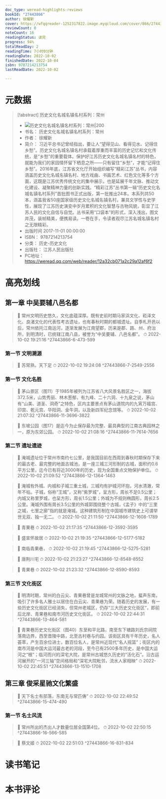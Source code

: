 ```yaml
---
doc_type: weread-highlights-reviews
bookId: "27443866"
author: 徐耀新
cover: https://wfqqreader-1252317822.image.myqcloud.com/cover/866/27443866/t7_27443866.jpg
reviewCount: 0
noteCount: 16
readingStatus: 读完
progress: 94%
totalReadDay: 2
readingTime: 7小时0分钟
readingDate: 2022-10-02
finishedDate: 2022-10-04
isbn: 9787214213754
lastReadDate: 2022-10-02

---
```

# 元数据
> [!abstract] 历史文化名城名镇名村系列：常州
> - ![ 历史文化名城名镇名村系列：常州|200](https://wfqqreader-1252317822.image.myqcloud.com/cover/866/27443866/t7_27443866.jpg)
> - 书名： 历史文化名城名镇名村系列：常州
> - 作者： 徐耀新
> - 简介： 习近平总书记曾经指出，要让人“望得见山、看得见水、记得住乡愁”。历史文化名城名镇名村承载着厚重而丰富的历史记忆和文化传统，是“乡愁”的重要载体。保护好江苏历史文化名城名镇名村的特色，就能为我们的家园情怀留下栖息之所——只有留住“乡愁”，才能“记得住乡愁”。2016年底，江苏省文化厅开始组织编写“精彩江苏”丛书，内容涵盖历史文化名城名镇名村、地方戏曲、书画艺术、红色文化等多个方面，这既是江苏优秀传统文化的集中展示，也是延展千年文脉、推动文化建设、凝聚精神力量的创新实践。“精彩江苏”丛书第一辑“历史文化名城名镇名村系列”首批图书正式出版，第一批推出24本。本系列共50本，涵盖我省50座国家级历史文化名城名镇名村，兼具文学性与史学性，展现了江苏历史演变中岁月累积的文化智慧与古物风貌，彰显了江苏人民的文化自信与自觉。丛书采用“口袋本”的形式，深入浅出，图文并茂，装帧精美，便携易读。一卷在手，令读者观尽江苏名城名镇名村之无限精彩。
> - 出版时间 2017-11-01 00:00:00
> - ISBN： 9787214213754
> - 分类： 历史-历史文化
> - 出版社： 江苏人民出版社
> - PC地址：https://weread.qq.com/web/reader/12a32cb071a2c29a12af6f2

# 高亮划线

## 第一章 中吴要辅八邑名都

> 📌 常州文明历史悠久，文化底蕴深厚。既有史前时期马家浜文化、崧泽文化、良渚文化的代表性考古遗址，也有春秋时期的都城遗址。自季札开邑以后，常州依托江南运河，逐渐发展为江南望郡，历来是郡、路、州、府治所，到明清时，已统辖江南八县，被誉为“中吴要辅、八邑名都”。 
> ⏱ 2022-10-02 19:21:16 ^27443866-6-473-599

### 第一节 文明溯源

> 📌 苏常熟，天下足 
> ⏱ 2022-10-02 19:24:08 ^27443866-7-2549-2556

### 第一节 文化名胜

> 📌 茅山景区（图11）于1985年被列为江苏省八大风景名胜区之一，海拔372.5米，山势秀丽、林木葱郁，有九峰、二十六洞、十九泉之说，茅山有“山美、道圣、洞奇”之特色，区内主要景点有茅山道院内的九宵万福宫、印宫、乾元宫、华阳洞、金牛洞，以及新四军纪念馆等。 
> ⏱ 2022-10-02 21:07:32 ^27443866-11-3696-3822

> 📌 东坡公园（图17）是迄今为止保存最为完整、最具典型的江南古典园林之一，原为东郊公园。 
> ⏱ 2022-10-02 21:08:16 ^27443866-11-7614-7656

### 第二节 遗址遗迹

> 📌 淹城遗址位于常州市南约七公里，是我国目前在西周到春秋时期保存下来的最古老、最完整的地面古城池，是一座三城三河形制的古城，面积约0.6平方公里，迄今已有将近3000年的历史，现为全国重点文物保护单位。 
> ⏱ 2022-10-02 21:09:52 ^27443866-12-1364-1463

> 📌 淹城有外城、内城和子城三重土城，三城均有护城河环抱，河水清澈，常年不枯。子城，俗称“王城”，又称“紫罗城”，呈方形，周长不足0.5公里；内城又称里罗城，也呈方形，周长1.5公里；外城为不规则椭圆形，周长2.5公里。淹城外围有周长3.5公里的外城郭围绕整个古城，《孟子》中的“三里之城，七里之廓”指的就是淹城。这种建筑形制在中国城市建筑史上可谓举世无双、独一无二。 
> ⏱ 2022-10-02 21:11:50 ^27443866-12-1608-1789

> 📌 青果巷 
> ⏱ 2022-10-02 21:17:35 ^27443866-12-3592-3595

> 📌 盛宣怀故居 
> ⏱ 2022-10-02 21:19:35 ^27443866-12-5177-5182

> 📌 南临青果巷， 
> ⏱ 2022-10-02 21:19:45 ^27443866-12-5275-5281

> 📌 唐荆川宅 
> ⏱ 2022-10-02 21:23:27 ^27443866-12-8548-8552

> 📌 青果巷 
> ⏱ 2022-10-02 21:23:32 ^27443866-12-8590-8593

### 第三节 文化街区

> 📌 明清时期，常州的白云尖、青果巷曾是龙城常州的文脉之地，蜚声东南，吸引了许多名人雅士以居住在白云尖、青果巷为荣。随着历史的发展，有一些历史文化街区已经消失，但常州老城区，仍存“三大历史文化街区”，即前后北岸、青果巷和南市河历史文化街区。 
> ⏱ 2022-10-02 22:44:31 ^27443866-13-464-581

> 📌 青果巷历史文化街区（图40）东至和平北路，南至东下塘路刘氏宗祠院落南边界，西至晋陵中路，北至古村巷与约园。该街区具有千年历史，名人荟萃，产生百余位进士，数百位名人，是常州近现代“名人摇篮”；街区内的南市河是中国大运河最古老的河段，至今已有2500多年历史，是中国大运河之“根”；临河而兴的深宅大院，是常州古城悠久历史的“活化石”。沿古运河展开的“一河三轴”空间格局和“深宅大院毗邻，流水人家相映” 
> ⏱ 2022-10-02 22:45:51 ^27443866-13-1510-1708

## 第三章 俊采星驰文化繁盛

> 📌 天下名士有部落，东南无与常匹俦” 
> ⏱ 2022-10-02 22:49:52 ^27443866-15-474-490

### 第一节 名士风流

> 📌 常州所出的杰出人才数量位居全国第4位。 
> ⏱ 2022-10-02 22:50:15 ^27443866-16-566-585

> 📌 蔡文姬 
> ⏱ 2022-10-02 22:51:03 ^27443866-16-831-834

# 读书笔记

# 本书评论
